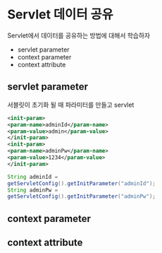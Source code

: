 # Servlet 데이터 공유

Servlet에서 데이터를 공유하는 방법에 대해서 학습하자

- servlet parameter
- context parameter
- context attribute

## servlet parameter

서블릿이 초기화 될 때 파라미터를 만들고 servlet

```xml
<init-param>
<param-name>adminId</param-name>
<param-value>admin</param-value>
</init-param>
<init-param>
<param-name>adminPw</param-name>
<param-value>1234</param-value>
</init-param>
```

```java
String adminId =
getServletConfig().getInitParameter("adminId");
String adminPw =
getServletConfig().getInitParameter("adminPw");
```

## context parameter



## context attribute




